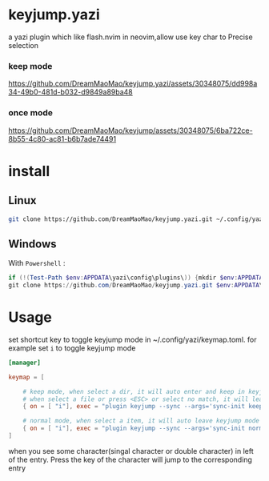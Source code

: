 # keyjump.yazi

a yazi plugin which like flash.nvim in neovim,allow use key char to Precise selection

### keep mode


https://github.com/DreamMaoMao/keyjump.yazi/assets/30348075/dd998a34-49b0-481d-b032-d9849a89ba48




### once mode
https://github.com/DreamMaoMao/keyjump/assets/30348075/6ba722ce-8b55-4c80-ac81-b6b7ade74491

# install

## Linux

```bash
git clone https://github.com/DreamMaoMao/keyjump.yazi.git ~/.config/yazi/plugins/keyjump.yazi
```

## Windows

With `Powershell` :

```powershell
if (!(Test-Path $env:APPDATA\yazi\config\plugins\)) {mkdir $env:APPDATA\yazi\config\plugins\}
git clone https://github.com/DreamMaoMao/keyjump.yazi.git $env:APPDATA\yazi\config\plugins\keyjump.yazi
```

# Usage

set shortcut key to toggle keyjump mode in ~/.config/yazi/keymap.toml.
for example set `i` to toggle keyjump mode

```toml
[manager]

keymap = [

	# keep mode, when select a dir, it will auto enter and keep in keyjump mode.
	# when select a file or press <ESC> or select no match, it will leave keyjump mode.
	{ on = [ "i"], exec = "plugin keyjump --sync --args='sync-init keep'", desc = "keyjump" },

	# normal mode, when select a item, it will auto leave keyjump mode
	{ on = [ "i"], exec = "plugin keyjump --sync --args='sync-init normal'", desc = "keyjump" },
] 
```

when you see some character(singal character or double character) in left of the entry.
Press the key of the character will jump to the corresponding entry
